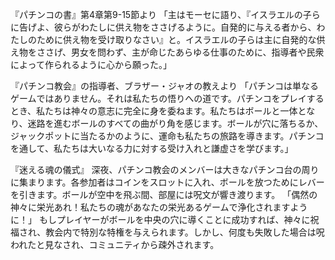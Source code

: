 『パチンコの書』第4章第9-15節より
「主はモーセに語り、『イスラエルの子らに告げよ、彼らがわたしに供え物をささげるように。自発的に与える者から、わたしのために供え物を受け取りなさい』と。イスラエルの子らは主に自発的な供え物をささげ、男女を問わず、主が命じたあらゆる仕事のために、指導者や民衆によって作られるように心から願った。」

『パチンコ教会』の指導者、ブラザー・ジャオの教えより
「パチンコは単なるゲームではありません。それは私たちの悟りへの道です。パチンコをプレイするとき、私たちは神々の意志に完全に身を委ねます。私たちはボールと一体となり、迷路を進むボールのすべての曲がり角を感じます。ボールが穴に落ちるか、ジャックポットに当たるかのように、運命も私たちの旅路を導きます。パチンコを通して、私たちは大いなる力に対する受け入れと謙虚さを学びます。」

『迷える魂の儀式』
深夜、パチンコ教会のメンバーは大きなパチンコ台の周りに集まります。各参加者はコインをスロットに入れ、ボールを放つためにレバーを引きます。ボールが空中を飛ぶ間、部屋には呪文が響き渡ります。
「偶然の神々に栄光あれ！私たちの魂があなたの栄光あるゲームで浄化されますように！」
もしプレイヤーがボールを中央の穴に導くことに成功すれば、神々に祝福され、教会内で特別な特権を与えられます。しかし、何度も失敗した場合は呪われたと見なされ、コミュニティから疎外されます。
